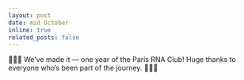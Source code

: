```yaml
---
layout: post
date: mid October
inline: true
related_posts: false
---
```


🎉🎉🎉 We’ve made it — one year of the Paris RNA Club! Huge thanks to everyone who’s been part of the journey. 🎉🎉🎉
